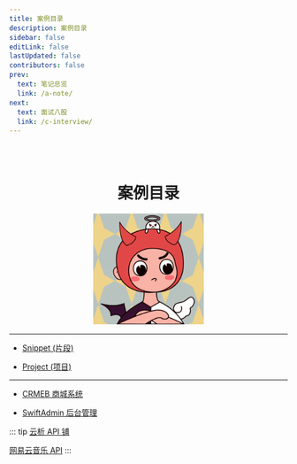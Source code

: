 ```yaml
---
title: 案例目录
description: 案例目录
sidebar: false
editLink: false
lastUpdated: false
contributors: false
prev:
  text: 笔记总览
  link: /a-note/
next:
  text: 面试八股
  link: /c-interview/
---
```


<div style="margin: 0 auto; padding-top: 30px; width: 200px; text-align: center;">
  <h1>案例目录</h1>
  <img src="/images/demo.png" />
</div>

<Badge text="站内" />

---

- [Snippet (片段)](/b-demo/a-snippet.md)

- [Project (项目)](/b-demo/b-project.md)

<Badge text="开源" />

---

- [CRMEB 商城系统](https://gitee.com/ZhongBangKeJi)

- [SwiftAdmin 后台管理](https://gitee.com/meystack/swiftadmin)

<Badge text="🎯 API" />

::: tip
[云析 API 铺](https://fe.ecool.fun/topic-list)

[网易云音乐 API](https://binaryify.github.io/NeteaseCloudMusicApi/#/)
:::
